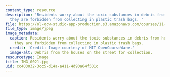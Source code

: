 ```yaml
---
content_type: resource
description: 'Residents worry about the toxic substances in debris from houses, which
  they are forbidden from collecting in plastic trash bags. '
file: https://ol-ocw-studio-app-production.s3.amazonaws.com/courses/11-945-katrina-practicum-spring-2006/cc4030323cc5d14aa4114d90a64f501c_IMG_0021.jpg
file_type: image/jpeg
image_metadata:
  caption: Residents worry about the toxic substances in debris from houses, which
    they are forbidden from collecting in plastic trash bags.
  credit: 'Credit: Image courtesy of MIT OpenCourseWare.'
  image-alt: Debris from the houses on the street for collection.
resourcetype: Image
title: IMG_0021.jpg
uid: cc403032-3cc5-d14a-a411-4d90a64f501c
---
```

